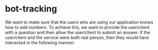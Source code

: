 # bot-tracking
We want to make sure that the users who are using our application knows how to add numbers. To achieve this, we want to provide the user/client with a question and then allow the user/client to submit an answer. If the user/client and the service were both real person, then they would have interacted in the following manner:
